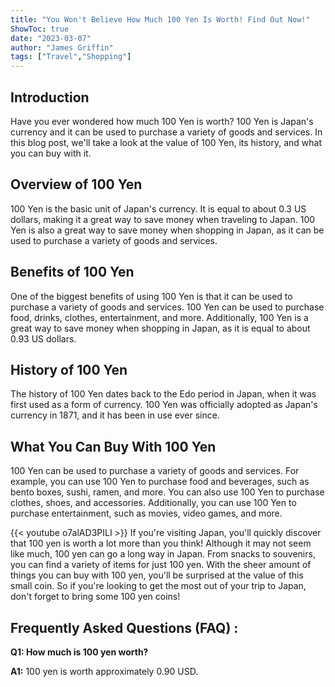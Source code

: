 ```yaml
---
title: "You Won't Believe How Much 100 Yen Is Worth! Find Out Now!"
ShowToc: true 
date: "2023-03-07"
author: "James Griffin" 
tags: ["Travel","Shopping"]
---
```

## Introduction

Have you ever wondered how much 100 Yen is worth? 100 Yen is Japan's currency and it can be used to purchase a variety of goods and services. In this blog post, we'll take a look at the value of 100 Yen, its history, and what you can buy with it. 

## Overview of 100 Yen

100 Yen is the basic unit of Japan's currency. It is equal to about 0.3 US dollars, making it a great way to save money when traveling to Japan. 100 Yen is also a great way to save money when shopping in Japan, as it can be used to purchase a variety of goods and services. 

## Benefits of 100 Yen

One of the biggest benefits of using 100 Yen is that it can be used to purchase a variety of goods and services. 100 Yen can be used to purchase food, drinks, clothes, entertainment, and more. Additionally, 100 Yen is a great way to save money when shopping in Japan, as it is equal to about 0.93 US dollars. 

## History of 100 Yen

The history of 100 Yen dates back to the Edo period in Japan, when it was first used as a form of currency. 100 Yen was officially adopted as Japan's currency in 1871, and it has been in use ever since. 

## What You Can Buy With 100 Yen

100 Yen can be used to purchase a variety of goods and services. For example, you can use 100 Yen to purchase food and beverages, such as bento boxes, sushi, ramen, and more. You can also use 100 Yen to purchase clothes, shoes, and accessories. Additionally, you can use 100 Yen to purchase entertainment, such as movies, video games, and more.

{{< youtube o7alAD3PILI >}} 
If you're visiting Japan, you'll quickly discover that 100 yen is worth a lot more than you think! Although it may not seem like much, 100 yen can go a long way in Japan. From snacks to souvenirs, you can find a variety of items for just 100 yen. With the sheer amount of things you can buy with 100 yen, you'll be surprised at the value of this small coin. So if you're looking to get the most out of your trip to Japan, don't forget to bring some 100 yen coins!

## Frequently Asked Questions (FAQ) :
**Q1: How much is 100 yen worth?**

**A1:** 100 yen is worth approximately 0.90 USD.





